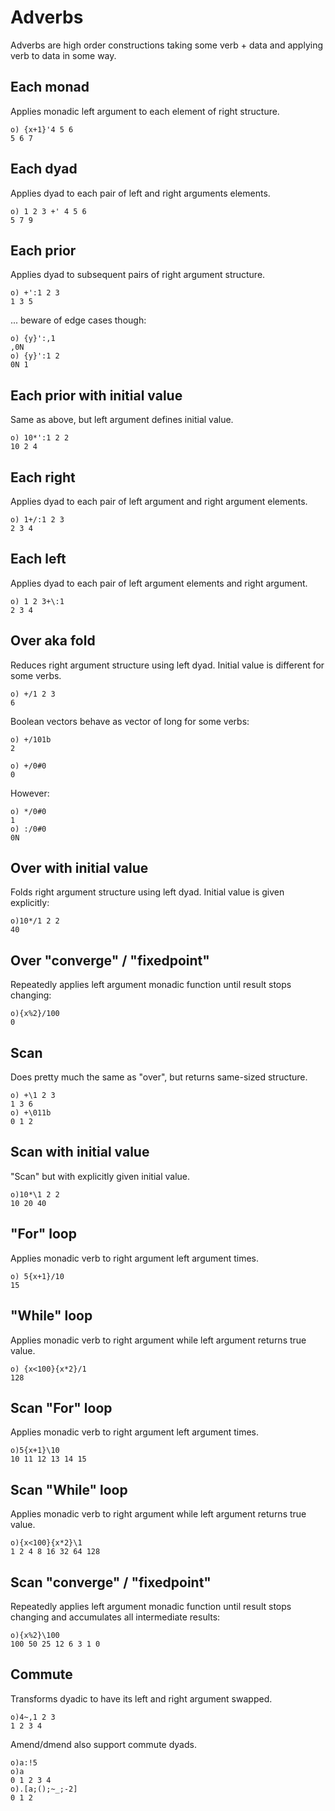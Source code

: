 # Adverbs

Adverbs are high order constructions taking some verb + data and applying verb to data in some way.

## Each monad

Applies monadic left argument to each element of right structure.

```o
o) {x+1}'4 5 6
5 6 7
```

## Each dyad

Applies dyad to each pair of left and right arguments elements.

```o
o) 1 2 3 +' 4 5 6
5 7 9
```

## Each prior

Applies dyad to subsequent pairs of right argument structure.

```o
o) +':1 2 3
1 3 5
```

... beware of edge cases though:

```o
o) {y}':,1
,0N
o) {y}':1 2
0N 1
```

## Each prior with initial value

Same as above, but left argument defines initial value.

```o
o) 10*':1 2 2
10 2 4
```

## Each right

Applies dyad to each pair of left argument and right argument elements.

```o
o) 1+/:1 2 3
2 3 4
```

## Each left

Applies dyad to each pair of left argument elements and right argument.

```o
o) 1 2 3+\:1
2 3 4
```

## Over aka fold

Reduces right argument structure using left dyad. Initial value is different for some verbs.

```o
o) +/1 2 3
6

```
Boolean vectors behave as vector of long for some verbs:

```o
o) +/101b
2
```

```o
o) +/0#0
0
```

However:

```o
o) */0#0
1
o) :/0#0
0N
```

## Over with initial value

Folds right argument structure using left dyad. Initial value is given explicitly:

```o
o)10*/1 2 2
40
```

## Over "converge" / "fixedpoint"

Repeatedly applies left argument monadic function until result stops changing:

```o
o){x%2}/100
0
```

## Scan

Does pretty much the same as "over", but returns same-sized structure.

```o
o) +\1 2 3
1 3 6
o) +\011b
0 1 2
```

## Scan with initial value

"Scan" but with explicitly given initial value.

```o
o)10*\1 2 2
10 20 40
```

## "For" loop

Applies monadic verb to right argument left argument times.

```o
o) 5{x+1}/10
15
```

## "While" loop

Applies monadic verb to right argument while left argument returns true value.

```o
o) {x<100}{x*2}/1
128
```

## Scan "For" loop

Applies monadic verb to right argument left argument times.

```o
o)5{x+1}\10
10 11 12 13 14 15
```

## Scan "While" loop

Applies monadic verb to right argument while left argument returns true value.

```o
o){x<100}{x*2}\1
1 2 4 8 16 32 64 128
```

## Scan "converge" / "fixedpoint"

Repeatedly applies left argument monadic function until result stops changing and accumulates all intermediate results:

```o
o){x%2}\100
100 50 25 12 6 3 1 0
```

## Commute

Transforms dyadic to have its left and right argument swapped.

```o
o)4~,1 2 3
1 2 3 4

```
Amend/dmend also support commute dyads.

```o
o)a:!5
o)a
0 1 2 3 4
o).[a;();~_;-2]
0 1 2
```
